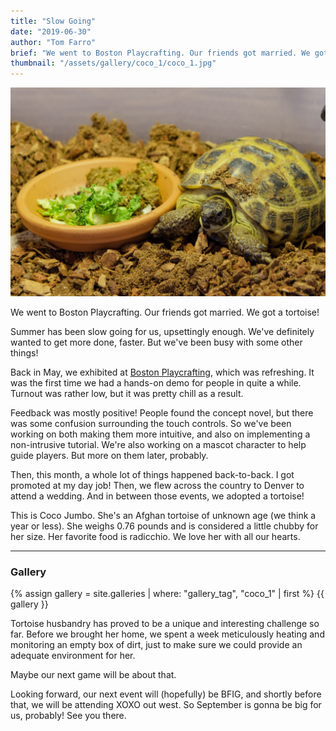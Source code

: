 ```yaml
---
title: "Slow Going"
date: "2019-06-30"
author: "Tom Farro"
brief: "We went to Boston Playcrafting. Our friends got married. We got a tortoise!"
thumbnail: "/assets/gallery/coco_1/coco_1.jpg"
---
```


![coco](../assets/gallery/coco_1/coco_1.jpg)

We went to Boston Playcrafting. Our friends got married. We got a tortoise!

Summer has been slow going for us, upsettingly enough. We've definitely wanted to get more done, faster. But we've been busy with some other things!

<!--more-->

Back in May, we exhibited at [Boston Playcrafting][playcraft], which was refreshing. It was the first time we had a hands-on demo for people in quite a while. Turnout was rather low, but it was pretty chill as a result.

Feedback was mostly positive! People found the concept novel, but there was some confusion surrounding the touch controls. So we've been working on both making them more intuitive, and also on implementing a non-intrusive tutorial. We're also working on a mascot character to help guide players. But more on them later, probably.

Then, this month, a whole lot of things happened back-to-back. I got promoted at my day job! Then, we flew across the country to Denver to attend a wedding. And in between those events, we adopted a tortoise!

This is Coco Jumbo. She's an Afghan tortoise of unknown age (we think a year or less). She weighs 0.76 pounds and is considered a little chubby for her size. Her favorite food is radicchio. We love her with all our hearts.

<div>
  <hr>
  <h3 id="gallery">Gallery</h3>
  {% assign gallery = site.galleries | where: "gallery_tag", "coco_1" | first %}
  {{ gallery }}
</div>

Tortoise husbandry has proved to be a unique and interesting challenge so far. Before we brought her home, we spent a week meticulously heating and monitoring an empty box of dirt, just to make sure we could provide an adequate environment for her. 

Maybe our next game will be about that.


Looking forward, our next event will (hopefully) be BFIG, and shortly before that, we will be attending XOXO out west. So September is gonna be big for us, probably! See you there.


[garden]: ../games/garden
[playcraft]: ../articles/2019-05-03-playcraft-spring
